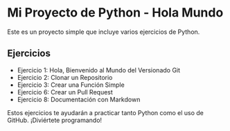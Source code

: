 # Mi Proyecto de Python - Hola Mundo

Este es un proyecto simple que incluye varios ejercicios de Python.

## Ejercicios

- Ejercicio 1: Hola, Bienvenido al Mundo del Versionado Git
- Ejercicio 2: Clonar un Repositorio
- Ejercicio 3: Crear una Función Simple
- Ejercicio 6: Crear un Pull Request
- Ejercicio 8: Documentación con Markdown

Estos ejercicios te ayudarán a practicar tanto Python como el uso de GitHub. ¡Diviértete programando!